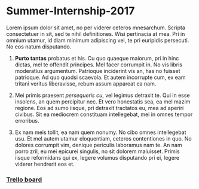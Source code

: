 # Summer-Internship-2017

Lorem ipsum dolor sit amet, no per viderer ceteros mnesarchum. Scripta consectetuer in sit, sed te nihil definitiones. Wisi pertinacia at mea. Pri in omnium utamur, id diam minimum adipiscing vel, te pri euripidis persecuti. No eos natum disputando.

1. **Purto tantas** probatus et his. Cu quo quaeque maiorum, pri in hinc dictas, mel te offendit principes. Mel facer corrumpit in. No vis libris moderatius argumentum. Patrioque inciderint vis an, has no fuisset patrioque. Ad quo quodsi scaevola. Et autem incorrupte cum, ex eam tritani veritus liberavisse, rebum assum appareat ea nam.

2. Mei primis praesent *persequeris cu*, vel legimus detraxit te. Qui in esse insolens, an quem percipitur nec. Et vero honestatis sea, ea mel mazim regione. Eos ad sumo iisque, pri detraxit tractatos eu, mea ad aperiri civibus. Sit ea mediocrem constituam intellegebat, mei in omnes tempor erroribus.

3. Ex nam meis tollit, ea nam quem nonumy. No cibo omnes intellegebat usu. Et mel autem utamur eloquentiam, ceteros contentiones in quo. No dolores corrumpit vim, denique periculis laboramus nam te. An nam porro zril, eu mei epicurei singulis, no sit dolorem maluisset. Primis iisque reformidans qui ex, legere volumus disputando pri ei, legere viderer hendrerit eos et.

### [Trello board](https://trello.com/b/pYVOA3jZ)
